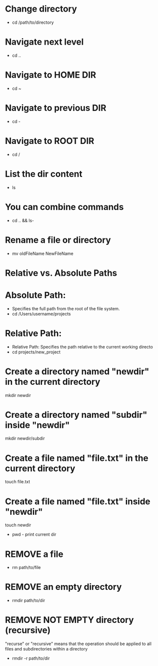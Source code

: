 # Change directory
- cd /path/to/directory

# Navigate next level
- cd .. 

# Navigate to HOME DIR

- cd ~

# Navigate to previous DIR

- cd -

# Navigate to ROOT DIR

- cd /

# List the dir content

- ls

# You can combine commands 

-  cd .. && ls- 

# Rename a file or directory
- mv oldFileName NewFileName



# Relative vs. Absolute Paths
# Absolute Path:
- Specifies the full path from the root of the file system.
- cd /Users/username/projects

# Relative Path:
- Relative Path: Specifies the path relative to the current working directo
- cd projects/new_project



# Create a directory named "newdir" in the current directory
mkdir newdir

# Create a directory named "subdir" inside "newdir"
mkdir newdir/subdir


# Create a file named "file.txt" in the current directory
touch file.txt

# Create a file named "file.txt" inside "newdir"
touch newdir

- pwd - print current dir

# REMOVE a file
- rm path/to/file

# REMOVE an empty directory

- rmdir path/to/dir

# REMOVE NOT EMPTY directory (recursive)
"recurse" or "recursive" means that the operation should be applied to all files and subdirectories within a directory

- rmdir -r path/to/dir
